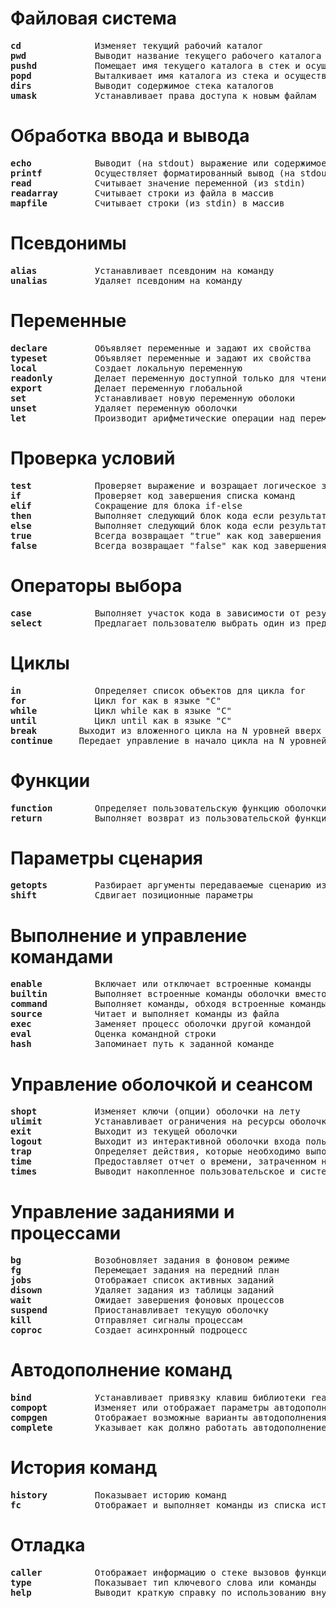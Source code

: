 # Файловая система
<pre>
<b>cd</b>              Изменяет текущий рабочий каталог
<b>pwd</b>             Выводит название текущего рабочего каталога
<b>pushd</b>           Помещает имя текущего каталога в стек и осуществляет переход в новый каталог
<b>popd</b>            Выталкивает имя каталога из стека и осуществляет переход в старый каталог
<b>dirs</b>            Выводит содержимое стека каталогов
<b>umask</b>           Устанавливает права доступа к новым файлам
</pre>

# Обработка ввода и вывода
<pre>
<b>echo</b>            Выводит (на stdout) выражение или содержимое переменной
<b>printf</b>          Осуществляет форматированный вывод (на stdout)
<b>read</b>            Считывает значение переменной (из stdin)
<b>readarray</b>       Считывает строки из файла в массив
<b>mapfile</b>         Считывает строки (из stdin) в массив
</pre>

# Псевдонимы
<pre>
<b>alias</b>           Устанавливает псевдоним на команду
<b>unalias</b>         Удаляет псевдоним на команду
</pre>

# Переменные
<pre>
<b>declare</b>         Объявляет переменные и задают их свойства
<b>typeset</b>         Объявляет переменные и задают их свойства
<b>local</b>           Создает локальную переменную
<b>readonly</b>        Делает переменную доступной только для чтения
<b>export</b>          Делает переменную глобальной
<b>set</b>             Устанавливает новую переменную оболоки
<b>unset</b>           Удаляет переменную оболочки
<b>let</b>             Производит арифметические операции над переменными
</pre>

# Проверка условий
<pre>
<b>test</b>            Проверяет выражение и возращает логическое значение
<b>if</b>              Проверяет код завершения списка команд
<b>elif</b>            Сокращение для блока if-else
<b>then</b>            Выполняет следующий блок кода если результат "true"
<b>else</b>            Выполняет следующий блок кода если результат "false"
<b>true</b>            Всегда возвращает "true" как код завершения программы
<b>false</b>           Всегда возвращает "false" как код завершения программы
</pre>

# Операторы выбора
<pre>
<b>case</b>            Выполняет участок кода в зависимости от результатов проверки условий
<b>select</b>          Предлагает пользователю выбрать один из представленных вариантов
</pre>

# Циклы
<pre>
<b>in</b>              Определяет список объектов для цикла for
<b>for</b>             Цикл for как в языке "C"
<b>while</b>           Цикл while как в языке "C"
<b>until</b>           Цикл until как в языке "C"
<b>break <N></b>       Выходит из вложенного цикла на N уровней вверх
<b>continue <N></b>    Передает управление в начало цикла на N уровней вверх
</pre>

# Функции
<pre>
<b>function</b>        Определяет пользовательскую функцию оболочки
<b>return</b>          Выполняет возврат из пользовательской функции
</pre>


# Параметры сценария
<pre>
<b>getopts</b>         Разбирает аргументы передаваемые сценарию из командной строки
<b>shift</b>           Сдвигает позиционные параметры
</pre>

# Выполнение и управление командами
<pre>
<b>enable</b>          Включает или отключает встроенные команды
<b>builtin</b>         Выполняет встроенные команды оболочки вместо внешних
<b>command</b>         Выполняет команды, обходя встроенные команды оболочки
<b>source</b>          Читает и выполняет команды из файла
<b>exec</b>            Заменяет процесс оболочки другой командой
<b>eval</b>            Оценка командной строки
<b>hash</b>            Запоминает путь к заданной команде
</pre>

# Управление оболочкой и сеансом
<pre>
<b>shopt</b>           Изменяет ключи (опции) оболочки на лету
<b>ulimit</b>          Устанавливает ограничения на ресурсы оболочки
<b>exit</b>            Выходит из текущей оболочки
<b>logout</b>          Выходит из интерактивной оболочки входа пользователя в систему
<b>trap</b>            Определяет действия, которые необходимо выполнить при получении сигналов
<b>time</b>            Предоставляет отчет о времени, затраченном на выполнение конвейера
<b>times</b>           Выводит накопленное пользовательское и системное время оболочки и дочерних процессов
</pre>

# Управление заданиями и процессами
<pre>
<b>bg</b>              Возобновляет задания в фоновом режиме
<b>fg</b>              Перемещает задания на передний план
<b>jobs</b>            Отображает список активных заданий
<b>disown</b>          Удаляет задания из таблицы заданий
<b>wait</b>            Ожидает завершения фоновых процессов
<b>suspend</b>         Приостанавливает текущую оболочку
<b>kill</b>            Отправляет сигналы процессам
<b>coproc</b>          Создает асинхронный подроцесс
</pre>

# Автодополнение команд
<pre>
<b>bind</b>            Устанавливает привязку клавиш библиотеки readline
<b>compopt</b>         Изменяет или отображает параметры автодополнения оболочки
<b>compgen</b>         Отображает возможные варианты автодополнения в зависимости от опций
<b>complete</b>        Указывает как должно работать автодополнение аргументов
</pre>

# История команд
<pre>
<b>history</b>         Показывает историю команд
<b>fc</b>              Отображает и выполняет команды из списка истории
</pre>

# Отладка
<pre>
<b>caller</b>          Отображает информацию о стеке вызовов функций
<b>type</b>            Показывает тип ключевого слова или команды
<b>help</b>            Выводит краткую справку по использованию внутренней команды
</pre>

